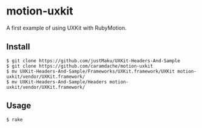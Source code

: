 # motion-uxkit

A first example of using UXKit with RubyMotion.

## Install

```
$ git clone https://github.com/justMaku/UXKit-Headers-And-Sample
$ git clone https://github.com/caramdache/motion-uxkit
$ mv UXKit-Headers-And-Sample/Frameworks/UXKit.framework/UXKit motion-uxkit/vendor/UXKit.framework/
$ mv UXKit-Headers-And-Sample/Headers motion-uxkit/vendor/UXKit.framework/
```

## Usage

```
$ rake
```
